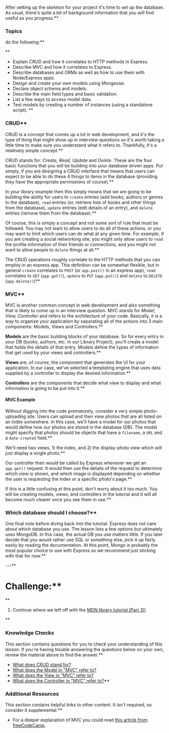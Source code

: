 After setting up the skeleton for your project it's time to set up the database.  As usual, there's quite a bit of background information that you will find useful as you progress.**


###  Topics
  do the following:**


**



- Explain CRUD and how it correlates to HTTP methods in Express.
- Describe MVC and how it correlates to Express.
- Describe databases and ORMs as well as how to use them with Node/Express apps.
- Design and create your own models using Mongoose.
- Declare object schema and models.
- Describe the main field types and basic validation.
- List a few ways to access model data.
- Test models by creating a number of instances (using a standalone script). **


### CRUD**


CRUD is a concept that comes up a lot in web development, and it's the type of thing that might show up in interview questions so it's worth taking a little time to make sure you understand what it refers to. Thankfully, it's a relatively simple concept.**


CRUD stands for: <span id="crud">_Create, Read, Update_ and _Delete_</span>. These are the four basic functions that you will be building into your database driven apps.  Put simply, if you are designing a CRUD interface that means that users can expect to be able to do these 4 things to items in the database (providing they have the appropriate permissions of course).**


In your library example then this simply means that we are going to be building the ability for users to `create` entries (add books, authors or genres to the database), `read` entries (or, retrieve lists of books and other things from the database), `update` entries (edit details of an entry), and `delete` entries (remove them from the database).**


Of course, this is simply a concept and not some sort of rule that must be followed.  You may not want to allow users to do all of these actions, or you may want to limit which users can do what at any given time.  For example, if you are creating a social networking site, you might only allow users to `read` the profile information of their friends or connections, and you might not want to allow people to `delete` things at all.**


The CRUD operations roughly correlate to the HTTP methods that you can employ in an express app.  This definition can be somewhat flexible, but in general `create` correlates to `POST` (or `app.post()` in an express app), `read` correlates to `GET` (`app.get()`), `update` to `PUT` (`app.put()`) and `delete` to `DELETE` (`app.delete()`)**



### MVC**


MVC is another common concept in web development and also something that is likely to come up in an interview question.  MVC stands for _Model, View, Controller_ and refers to the architecture of your code. Basically, it is a way to organize your application by separating all of the actions into 3 main components: Models, Views and Controllers.**


<span id="model">**Models**</span> are the basic building blocks of your database. So for every entry in your DB (books, authors, etc. in our Library Project), you'll create a model that holds the details of that entry. Models define the types of information that get used by your views and controllers.**


<span id="view">**Views**</span> are, of course, the component that generates the UI for your application.  In our case, we've selected a templating engine that uses data supplied by a controller to display the desired information.**


<span id="controller">**Controllers**</span> are the components that decide what view to display and what information is going to be put into it.**


#### **MVC Example**


Without digging into the code prematurely, consider a very simple photo-uploading site. Users can upload and then view photos that are all listed on an index somewhere.  In this case, we'll have a model for our photos that would define how our photos are stored in the database (DB).  The model might specify that photos should be objects that have a `filename`, a `URL` and a `date-created` field.**


We'll need two views, 1) the index, and 2) the display-photo view which will just display a single photo.**


Our controller then would be called by Express whenever we get an `app.get()` request. It would then use the details of the request to determine which view is shown, and which image is displayed depending on whether the user is requesting the index or a specific photo's page.**


If this is a little confusing at this point, don't worry about it too much.  You will be creating models, views, and controllers in the tutorial and it will all become much clearer once you see them in use.**


### Which database should I choose?**


One final note before diving back into the tutorial.  Express does not care about which database you use.  The lesson lists a few options but ultimately uses MongoDB. In this case, the actual DB you use matters little.  If you later decide that you would rather use SQL or something else,  pick it up fairly easily by reading the documentation. At this point, Mongo is probably the most popular choice to use with Express so we recommend just sticking with that for now.**


---**


# Challenge:**


<div class="lesson-content__panel" markdown="1">**


1. Continue where we left off with the [MDN library tutorial (Part 3)!](https://developer.mozilla.org/en-US/docs/Learn/Server-side/Express_Nodejs/mongoose)
</div>**


### Knowledge Checks 
This section contains questions for you to check your understanding of this lesson. If you're having trouble answering the questions below on your own, review the material above to find the answer.**


- <a class='knowledge-check-link' href='#crud'>What does CRUD stand for?</a>
- <a class='knowledge-check-link' href='#model'>What does the Model in "MVC" refer to?</a>
- <a class='knowledge-check-link' href='#view'>What does the View in "MVC" refer to?</a>
- <a class='knowledge-check-link' href='#controller'>What does the Controller in "MVC" refer to?</a>**



### Additional Resources
This section contains helpful links to other content. It isn't required, so consider it supplemental.**


- For a deeper explanation of MVC you could read [this article from freeCodeCamp](https://medium.freecodecamp.org/simplified-explanation-to-mvc-5d307796df30).
